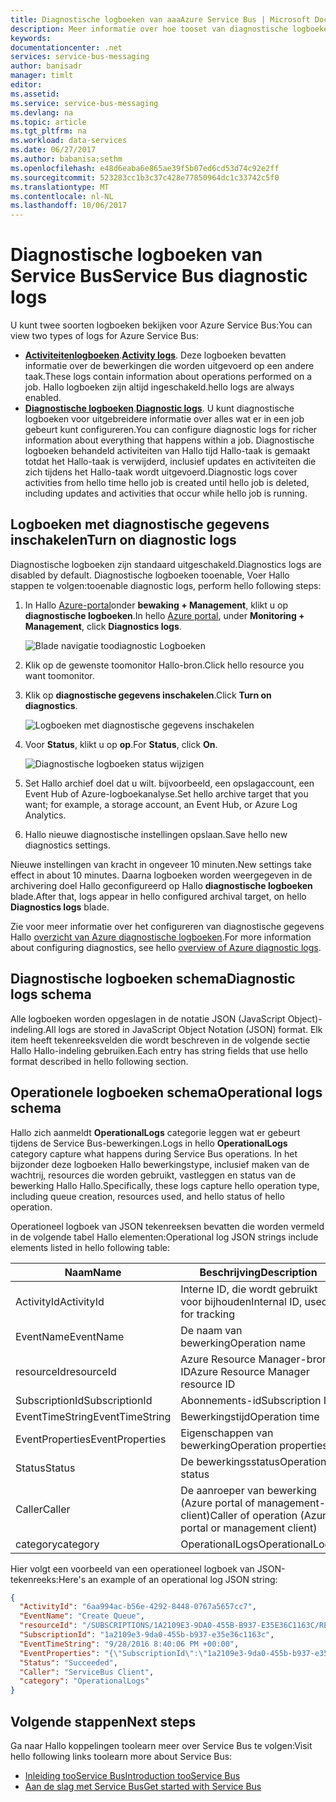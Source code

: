 ```yaml
---
title: Diagnostische logboeken van aaaAzure Service Bus | Microsoft Docs
description: Meer informatie over hoe tooset van diagnostische logboeken voor Service Bus in Azure.
keywords: 
documentationcenter: .net
services: service-bus-messaging
author: banisadr
manager: timlt
editor: 
ms.assetid: 
ms.service: service-bus-messaging
ms.devlang: na
ms.topic: article
ms.tgt_pltfrm: na
ms.workload: data-services
ms.date: 06/27/2017
ms.author: babanisa;sethm
ms.openlocfilehash: e48d6eaba6e865ae39f5b07ed6cd53d74c92e2ff
ms.sourcegitcommit: 523283cc1b3c37c428e77850964dc1c33742c5f0
ms.translationtype: MT
ms.contentlocale: nl-NL
ms.lasthandoff: 10/06/2017
---
```

# <a name="service-bus-diagnostic-logs"></a><span data-ttu-id="beb86-103">Diagnostische logboeken van Service Bus</span><span class="sxs-lookup"><span data-stu-id="beb86-103">Service Bus diagnostic logs</span></span>

<span data-ttu-id="beb86-104">U kunt twee soorten logboeken bekijken voor Azure Service Bus:</span><span class="sxs-lookup"><span data-stu-id="beb86-104">You can view two types of logs for Azure Service Bus:</span></span>
* <span data-ttu-id="beb86-105">**[Activiteitenlogboeken](../monitoring-and-diagnostics/monitoring-overview-activity-logs.md)**.</span><span class="sxs-lookup"><span data-stu-id="beb86-105">**[Activity logs](../monitoring-and-diagnostics/monitoring-overview-activity-logs.md)**.</span></span> <span data-ttu-id="beb86-106">Deze logboeken bevatten informatie over de bewerkingen die worden uitgevoerd op een andere taak.</span><span class="sxs-lookup"><span data-stu-id="beb86-106">These logs contain information about operations performed on a job.</span></span> <span data-ttu-id="beb86-107">Hallo logboeken zijn altijd ingeschakeld.</span><span class="sxs-lookup"><span data-stu-id="beb86-107">hello logs are always enabled.</span></span>
* <span data-ttu-id="beb86-108">**[Diagnostische logboeken](../monitoring-and-diagnostics/monitoring-overview-of-diagnostic-logs.md)**.</span><span class="sxs-lookup"><span data-stu-id="beb86-108">**[Diagnostic logs](../monitoring-and-diagnostics/monitoring-overview-of-diagnostic-logs.md)**.</span></span> <span data-ttu-id="beb86-109">U kunt diagnostische logboeken voor uitgebreidere informatie over alles wat er in een job gebeurt kunt configureren.</span><span class="sxs-lookup"><span data-stu-id="beb86-109">You can configure diagnostic logs for richer information about everything that happens within a job.</span></span> <span data-ttu-id="beb86-110">Diagnostische logboeken behandeld activiteiten van Hallo tijd Hallo-taak is gemaakt totdat het Hallo-taak is verwijderd, inclusief updates en activiteiten die zich tijdens het Hallo-taak wordt uitgevoerd.</span><span class="sxs-lookup"><span data-stu-id="beb86-110">Diagnostic logs cover activities from hello time hello job is created until hello job is deleted, including updates and activities that occur while hello job is running.</span></span>

## <a name="turn-on-diagnostic-logs"></a><span data-ttu-id="beb86-111">Logboeken met diagnostische gegevens inschakelen</span><span class="sxs-lookup"><span data-stu-id="beb86-111">Turn on diagnostic logs</span></span>

<span data-ttu-id="beb86-112">Diagnostische logboeken zijn standaard uitgeschakeld.</span><span class="sxs-lookup"><span data-stu-id="beb86-112">Diagnostics logs are disabled by default.</span></span> <span data-ttu-id="beb86-113">Diagnostische logboeken tooenable, Voer Hallo stappen te volgen:</span><span class="sxs-lookup"><span data-stu-id="beb86-113">tooenable diagnostic logs, perform hello following steps:</span></span>

1.  <span data-ttu-id="beb86-114">In Hallo [Azure-portal](https://portal.azure.com)onder **bewaking + Management**, klikt u op **diagnostische logboeken**.</span><span class="sxs-lookup"><span data-stu-id="beb86-114">In hello [Azure portal](https://portal.azure.com), under **Monitoring + Management**, click **Diagnostics logs**.</span></span>

    ![Blade navigatie toodiagnostic Logboeken](./media/service-bus-diagnostic-logs/image1.png)

2. <span data-ttu-id="beb86-116">Klik op de gewenste toomonitor Hallo-bron.</span><span class="sxs-lookup"><span data-stu-id="beb86-116">Click hello resource you want toomonitor.</span></span>  

3.  <span data-ttu-id="beb86-117">Klik op **diagnostische gegevens inschakelen**.</span><span class="sxs-lookup"><span data-stu-id="beb86-117">Click **Turn on diagnostics**.</span></span>

    ![Logboeken met diagnostische gegevens inschakelen](./media/service-bus-diagnostic-logs/image2.png)

4.  <span data-ttu-id="beb86-119">Voor **Status**, klikt u op **op**.</span><span class="sxs-lookup"><span data-stu-id="beb86-119">For **Status**, click **On**.</span></span>

    ![Diagnostische logboeken status wijzigen](./media/service-bus-diagnostic-logs/image3.png)

5.  <span data-ttu-id="beb86-121">Set Hallo archief doel dat u wilt. bijvoorbeeld, een opslagaccount, een Event Hub of Azure-logboekanalyse.</span><span class="sxs-lookup"><span data-stu-id="beb86-121">Set hello archive target that you want; for example, a storage account, an Event Hub, or Azure Log Analytics.</span></span>

6.  <span data-ttu-id="beb86-122">Hallo nieuwe diagnostische instellingen opslaan.</span><span class="sxs-lookup"><span data-stu-id="beb86-122">Save hello new diagnostics settings.</span></span>

<span data-ttu-id="beb86-123">Nieuwe instellingen van kracht in ongeveer 10 minuten.</span><span class="sxs-lookup"><span data-stu-id="beb86-123">New settings take effect in about 10 minutes.</span></span> <span data-ttu-id="beb86-124">Daarna logboeken worden weergegeven in de archivering doel Hallo geconfigureerd op Hallo **diagnostische logboeken** blade.</span><span class="sxs-lookup"><span data-stu-id="beb86-124">After that, logs appear in hello configured archival target, on hello **Diagnostics logs** blade.</span></span>

<span data-ttu-id="beb86-125">Zie voor meer informatie over het configureren van diagnostische gegevens Hallo [overzicht van Azure diagnostische logboeken](../monitoring-and-diagnostics/monitoring-overview-of-diagnostic-logs.md).</span><span class="sxs-lookup"><span data-stu-id="beb86-125">For more information about configuring diagnostics, see hello [overview of Azure diagnostic logs](../monitoring-and-diagnostics/monitoring-overview-of-diagnostic-logs.md).</span></span>

## <a name="diagnostic-logs-schema"></a><span data-ttu-id="beb86-126">Diagnostische logboeken schema</span><span class="sxs-lookup"><span data-stu-id="beb86-126">Diagnostic logs schema</span></span>

<span data-ttu-id="beb86-127">Alle logboeken worden opgeslagen in de notatie JSON (JavaScript Object)-indeling.</span><span class="sxs-lookup"><span data-stu-id="beb86-127">All logs are stored in JavaScript Object Notation (JSON) format.</span></span> <span data-ttu-id="beb86-128">Elk item heeft tekenreeksvelden die wordt beschreven in de volgende sectie Hallo Hallo-indeling gebruiken.</span><span class="sxs-lookup"><span data-stu-id="beb86-128">Each entry has string fields that use hello format described in hello following section.</span></span>

## <a name="operational-logs-schema"></a><span data-ttu-id="beb86-129">Operationele logboeken schema</span><span class="sxs-lookup"><span data-stu-id="beb86-129">Operational logs schema</span></span>

<span data-ttu-id="beb86-130">Hallo zich aanmeldt **OperationalLogs** categorie leggen wat er gebeurt tijdens de Service Bus-bewerkingen.</span><span class="sxs-lookup"><span data-stu-id="beb86-130">Logs in hello **OperationalLogs** category capture what happens during Service Bus operations.</span></span> <span data-ttu-id="beb86-131">In het bijzonder deze logboeken Hallo bewerkingstype, inclusief maken van de wachtrij, resources die worden gebruikt, vastleggen en status van de bewerking Hallo Hallo.</span><span class="sxs-lookup"><span data-stu-id="beb86-131">Specifically, these logs capture hello operation type, including queue creation, resources used, and hello status of hello operation.</span></span>

<span data-ttu-id="beb86-132">Operationeel logboek van JSON tekenreeksen bevatten die worden vermeld in de volgende tabel Hallo elementen:</span><span class="sxs-lookup"><span data-stu-id="beb86-132">Operational log JSON strings include elements listed in hello following table:</span></span>

<span data-ttu-id="beb86-133">Naam</span><span class="sxs-lookup"><span data-stu-id="beb86-133">Name</span></span> | <span data-ttu-id="beb86-134">Beschrijving</span><span class="sxs-lookup"><span data-stu-id="beb86-134">Description</span></span>
------- | -------
<span data-ttu-id="beb86-135">ActivityId</span><span class="sxs-lookup"><span data-stu-id="beb86-135">ActivityId</span></span> | <span data-ttu-id="beb86-136">Interne ID, die wordt gebruikt voor bijhouden</span><span class="sxs-lookup"><span data-stu-id="beb86-136">Internal ID, used for tracking</span></span>
<span data-ttu-id="beb86-137">EventName</span><span class="sxs-lookup"><span data-stu-id="beb86-137">EventName</span></span> | <span data-ttu-id="beb86-138">De naam van bewerking</span><span class="sxs-lookup"><span data-stu-id="beb86-138">Operation name</span></span>           
<span data-ttu-id="beb86-139">resourceId</span><span class="sxs-lookup"><span data-stu-id="beb86-139">resourceId</span></span> | <span data-ttu-id="beb86-140">Azure Resource Manager-bron-ID</span><span class="sxs-lookup"><span data-stu-id="beb86-140">Azure Resource Manager resource ID</span></span>
<span data-ttu-id="beb86-141">SubscriptionId</span><span class="sxs-lookup"><span data-stu-id="beb86-141">SubscriptionId</span></span> | <span data-ttu-id="beb86-142">Abonnements-id</span><span class="sxs-lookup"><span data-stu-id="beb86-142">Subscription ID</span></span>
<span data-ttu-id="beb86-143">EventTimeString</span><span class="sxs-lookup"><span data-stu-id="beb86-143">EventTimeString</span></span> | <span data-ttu-id="beb86-144">Bewerkingstijd</span><span class="sxs-lookup"><span data-stu-id="beb86-144">Operation time</span></span>
<span data-ttu-id="beb86-145">EventProperties</span><span class="sxs-lookup"><span data-stu-id="beb86-145">EventProperties</span></span> | <span data-ttu-id="beb86-146">Eigenschappen van bewerking</span><span class="sxs-lookup"><span data-stu-id="beb86-146">Operation properties</span></span>
<span data-ttu-id="beb86-147">Status</span><span class="sxs-lookup"><span data-stu-id="beb86-147">Status</span></span> | <span data-ttu-id="beb86-148">De bewerkingsstatus</span><span class="sxs-lookup"><span data-stu-id="beb86-148">Operation status</span></span>
<span data-ttu-id="beb86-149">Caller</span><span class="sxs-lookup"><span data-stu-id="beb86-149">Caller</span></span> | <span data-ttu-id="beb86-150">De aanroeper van bewerking (Azure portal of management-client)</span><span class="sxs-lookup"><span data-stu-id="beb86-150">Caller of operation (Azure portal or management client)</span></span>
<span data-ttu-id="beb86-151">category</span><span class="sxs-lookup"><span data-stu-id="beb86-151">category</span></span> | <span data-ttu-id="beb86-152">OperationalLogs</span><span class="sxs-lookup"><span data-stu-id="beb86-152">OperationalLogs</span></span>

<span data-ttu-id="beb86-153">Hier volgt een voorbeeld van een operationeel logboek van JSON-tekenreeks:</span><span class="sxs-lookup"><span data-stu-id="beb86-153">Here's an example of an operational log JSON string:</span></span>

```json
{
  "ActivityId": "6aa994ac-b56e-4292-8448-0767a5657cc7",
  "EventName": "Create Queue",
  "resourceId": "/SUBSCRIPTIONS/1A2109E3-9DA0-455B-B937-E35E36C1163C/RESOURCEGROUPS/DEFAULT-SERVICEBUS-CENTRALUS/PROVIDERS/MICROSOFT.SERVICEBUS/NAMESPACES/SHOEBOXEHNS-CY4001",
  "SubscriptionId": "1a2109e3-9da0-455b-b937-e35e36c1163c",
  "EventTimeString": "9/28/2016 8:40:06 PM +00:00",
  "EventProperties": "{\"SubscriptionId\":\"1a2109e3-9da0-455b-b937-e35e36c1163c\",\"Namespace\":\"shoeboxehns-cy4001\",\"Via\":\"https://shoeboxehns-cy4001.servicebus.windows.net/f8096791adb448579ee83d30e006a13e/?api-version=2016-07\",\"TrackingId\":\"5ee74c9e-72b5-4e98-97c4-08a62e56e221_G1\"}",
  "Status": "Succeeded",
  "Caller": "ServiceBus Client",
  "category": "OperationalLogs"
}
```

## <a name="next-steps"></a><span data-ttu-id="beb86-154">Volgende stappen</span><span class="sxs-lookup"><span data-stu-id="beb86-154">Next steps</span></span>

<span data-ttu-id="beb86-155">Ga naar Hallo koppelingen toolearn meer over Service Bus te volgen:</span><span class="sxs-lookup"><span data-stu-id="beb86-155">Visit hello following links toolearn more about Service Bus:</span></span>

* [<span data-ttu-id="beb86-156">Inleiding tooService Bus</span><span class="sxs-lookup"><span data-stu-id="beb86-156">Introduction tooService Bus</span></span>](service-bus-messaging-overview.md)
* [<span data-ttu-id="beb86-157">Aan de slag met Service Bus</span><span class="sxs-lookup"><span data-stu-id="beb86-157">Get started with Service Bus</span></span>](service-bus-dotnet-get-started-with-queues.md)
